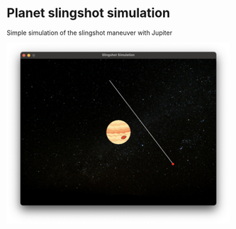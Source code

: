 # Planet slingshot simulation

Simple simulation of the slingshot maneuver with Jupiter

![sim pic](img/sim-pic.png)
